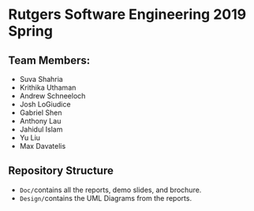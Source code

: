 # Rutgers Software Engineering 2019 Spring

## Team Members:

* Suva Shahria
* Krithika Uthaman
* Andrew Schneeloch
* Josh LoGiudice
* Gabriel Shen
* Anthony Lau
* Jahidul Islam
* Yu Liu
* Max Davatelis

## Repository Structure
- `Doc/`contains all the reports, demo slides, and brochure.
- `Design/`contains the UML Diagrams from the reports.
